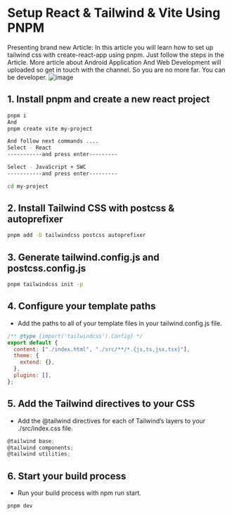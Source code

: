# Setup React & Tailwind & Vite Using PNPM
Presenting brand new Article: In this article you will learn how to set up tailwind css with create-react-app using pnpm. Just follow the steps in the Article. More article about Android Application And Web Development will uploaded so get in touch with the channel. So you are no more far. You can be developer.
![image](https://github.com/user-attachments/assets/3da6d9b2-c133-4cee-ab9c-7b784c777035)
## 1. Install pnpm and create a new react project
```bash
pnpm i
And
pnpm create vite my-project

And follow next commands ....
Select - React
-----------and press enter---------

Select - JavaScript + SWC
-----------and press enter---------

cd my-project
```
## 2. Install Tailwind CSS with postcss & autoprefixer
```bash
pnpm add -D tailwindcss postcss autoprefixer
```
## 3. Generate tailwind.config.js and postcss.config.js
```bash
pnpm tailwindcss init -p
```
## 4. Configure your template paths

- Add the paths to all of your template files in your tailwind.config.js file.
```jsx
/** @type {import('tailwindcss').Config} */
export default {
  content: ["./index.html", "./src/**/*.{js,ts,jsx,tsx}"],
  theme: {
    extend: {},
  },
  plugins: [],
};

```
## 5. Add the Tailwind directives to your CSS

- Add the @tailwind directives for each of Tailwind’s layers to your ./src/index.css file.

```jsx
@tailwind base;
@tailwind components;
@tailwind utilities;
```

## 6. Start your build process

- Run your build process with npm run start.

```bash
pnpm dev
```
